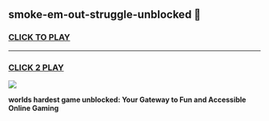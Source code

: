 
## smoke-em-out-struggle-unblocked 👋
<h3>
<a href="https://premium.freeplayer.one?title=smoke-em-out-struggle-unblocked&ref=14F">CLICK TO PLAY</a></h3>
<hr>

<h3>
<a href="https://premium.freeplayer.one?title=smoke-em-out-struggle-unblocked&ref=14F">CLICK 2 PLAY</a>
  
</h3>

<a href="https://premium.freeplayer.one?title=smoke-em-out-struggle-unblocked&ref=12F/"><img src="https://clearcache.store/games.png"></a>


**worlds hardest game unblocked: Your Gateway to Fun and Accessible Online Gaming**
